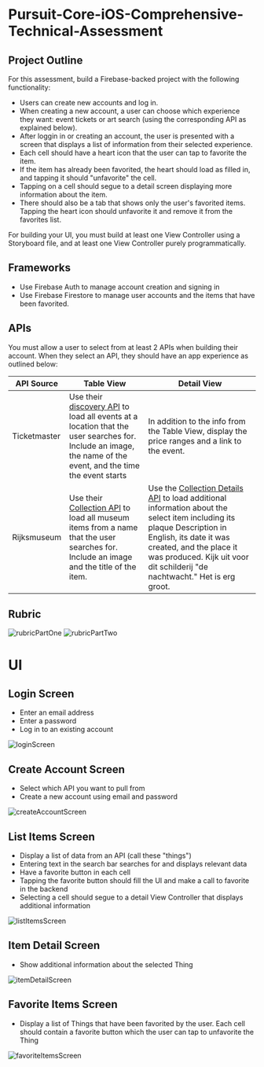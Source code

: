 # Pursuit-Core-iOS-Comprehensive-Technical-Assessment

## Project Outline

For this assessment, build a Firebase-backed project with the following functionality:

- Users can create new accounts and log in.
- When creating a new account, a user can choose which experience they want: event tickets or art search (using the corresponding API as explained below).
- After loggin in or creating an account, the user is presented with a screen that displays a list of information from their selected experience.
- Each cell should have a heart icon that the user can tap to favorite the item.
- If the item has already been favorited, the heart should load as filled in, and tapping it should "unfavorite" the cell.
- Tapping on a cell should segue to a detail screen displaying more information about the item.
- There should also be a tab that shows only the user's favorited items.  Tapping the heart icon should unfavorite it and remove it from the favorites list.

For building your UI, you must build at least one View Controller using a Storyboard file, and at least one View Controller purely programmatically.

## Frameworks

- Use Firebase Auth to manage account creation and signing in
- Use Firebase Firestore to manage user accounts and the items that have been favorited.

## APIs

You must allow a user to select from at least 2 APIs when building their account. When they select an API, they should have an app experience as outlined below:

| API Source | Table View | Detail View |
|---|---|---|
| Ticketmaster | Use their [discovery API](https://developer.ticketmaster.com/products-and-docs/apis/discovery-api/v2/) to load all events at a location that the user searches for.  Include an image, the name of the event, and the time the event starts | In addition to the info from the Table View, display the price ranges and a link to the event.
| Rijksmuseum | Use their [Collection API](https://data.rijksmuseum.nl/object-metadata/api/) to load all museum items from a name that the user searches for.  Include an image and the title of the item. | Use the [Collection Details API](https://data.rijksmuseum.nl/object-metadata/api/) to load additional information about the select item including its plaque Description in English, its date it was created, and the place it was produced. Kijk uit voor dit schilderij "de nachtwacht." Het is erg groot.


## Rubric

![rubricPartOne](./images/rubricPartOne.png)
![rubricPartTwo](./images/rubricPartTwo.png)

# UI

## Login Screen

- Enter an email address
- Enter a password
- Log in to an existing account

![loginScreen](./images/loginScreen.png)

## Create Account Screen

- Select which API you want to pull from
- Create a new account using email and password

![createAccountScreen](./images/createAccountScreen.png)

## List Items Screen

- Display a list of data from an API (call these "things")
- Entering text in the search bar searches for and displays relevant data
- Have a favorite button in each cell
- Tapping the favorite button should fill the UI and make a call to favorite in the backend
- Selecting a cell should segue to a detail View Controller that displays additional information

![listItemsScreen](./images/listItemsScreen.png)

## Item Detail Screen

- Show additional information about the selected Thing

![itemDetailScreen](./images/itemDetailScreen.png)

## Favorite Items Screen

- Display a list of Things that have been favorited by the user.  Each cell should contain a favorite button which the user can tap to unfavorite the Thing

![favoriteItemsScreen](./images/favoriteItemsScreen.png)
